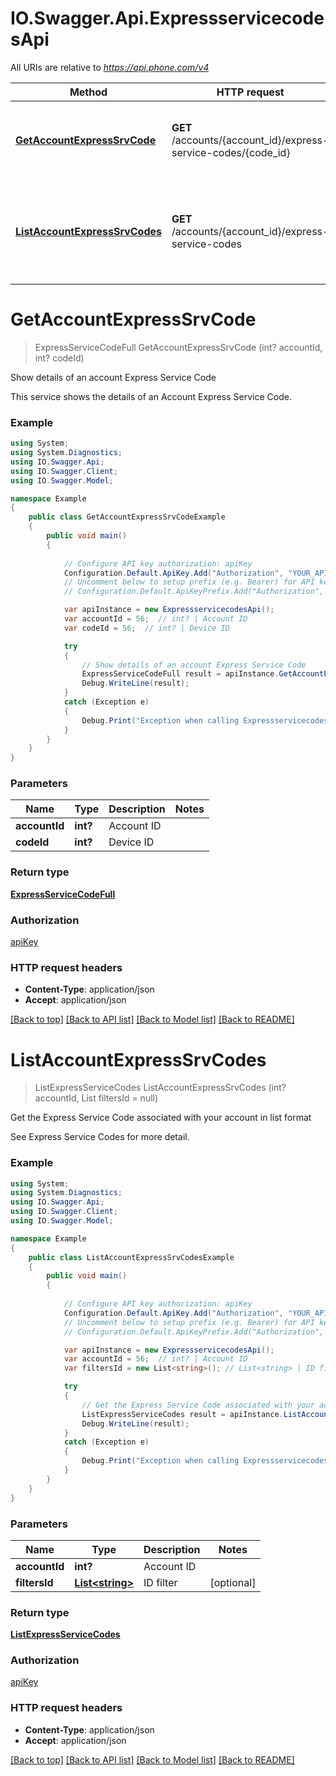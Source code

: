# IO.Swagger.Api.ExpressservicecodesApi

All URIs are relative to *https://api.phone.com/v4*

Method | HTTP request | Description
------------- | ------------- | -------------
[**GetAccountExpressSrvCode**](ExpressservicecodesApi.md#getaccountexpresssrvcode) | **GET** /accounts/{account_id}/express-service-codes/{code_id} | Show details of an account Express Service Code
[**ListAccountExpressSrvCodes**](ExpressservicecodesApi.md#listaccountexpresssrvcodes) | **GET** /accounts/{account_id}/express-service-codes | Get the Express Service Code associated with your account in list format


<a name="getaccountexpresssrvcode"></a>
# **GetAccountExpressSrvCode**
> ExpressServiceCodeFull GetAccountExpressSrvCode (int? accountId, int? codeId)

Show details of an account Express Service Code

This service shows the details of an Account Express Service Code.

### Example
```csharp
using System;
using System.Diagnostics;
using IO.Swagger.Api;
using IO.Swagger.Client;
using IO.Swagger.Model;

namespace Example
{
    public class GetAccountExpressSrvCodeExample
    {
        public void main()
        {
            
            // Configure API key authorization: apiKey
            Configuration.Default.ApiKey.Add("Authorization", "YOUR_API_KEY");
            // Uncomment below to setup prefix (e.g. Bearer) for API key, if needed
            // Configuration.Default.ApiKeyPrefix.Add("Authorization", "Bearer");

            var apiInstance = new ExpressservicecodesApi();
            var accountId = 56;  // int? | Account ID
            var codeId = 56;  // int? | Device ID

            try
            {
                // Show details of an account Express Service Code
                ExpressServiceCodeFull result = apiInstance.GetAccountExpressSrvCode(accountId, codeId);
                Debug.WriteLine(result);
            }
            catch (Exception e)
            {
                Debug.Print("Exception when calling ExpressservicecodesApi.GetAccountExpressSrvCode: " + e.Message );
            }
        }
    }
}
```

### Parameters

Name | Type | Description  | Notes
------------- | ------------- | ------------- | -------------
 **accountId** | **int?**| Account ID | 
 **codeId** | **int?**| Device ID | 

### Return type

[**ExpressServiceCodeFull**](ExpressServiceCodeFull.md)

### Authorization

[apiKey](../README.md#apiKey)

### HTTP request headers

 - **Content-Type**: application/json
 - **Accept**: application/json

[[Back to top]](#) [[Back to API list]](../README.md#documentation-for-api-endpoints) [[Back to Model list]](../README.md#documentation-for-models) [[Back to README]](../README.md)

<a name="listaccountexpresssrvcodes"></a>
# **ListAccountExpressSrvCodes**
> ListExpressServiceCodes ListAccountExpressSrvCodes (int? accountId, List<string> filtersId = null)

Get the Express Service Code associated with your account in list format

See Express Service Codes for more detail.

### Example
```csharp
using System;
using System.Diagnostics;
using IO.Swagger.Api;
using IO.Swagger.Client;
using IO.Swagger.Model;

namespace Example
{
    public class ListAccountExpressSrvCodesExample
    {
        public void main()
        {
            
            // Configure API key authorization: apiKey
            Configuration.Default.ApiKey.Add("Authorization", "YOUR_API_KEY");
            // Uncomment below to setup prefix (e.g. Bearer) for API key, if needed
            // Configuration.Default.ApiKeyPrefix.Add("Authorization", "Bearer");

            var apiInstance = new ExpressservicecodesApi();
            var accountId = 56;  // int? | Account ID
            var filtersId = new List<string>(); // List<string> | ID filter (optional) 

            try
            {
                // Get the Express Service Code associated with your account in list format
                ListExpressServiceCodes result = apiInstance.ListAccountExpressSrvCodes(accountId, filtersId);
                Debug.WriteLine(result);
            }
            catch (Exception e)
            {
                Debug.Print("Exception when calling ExpressservicecodesApi.ListAccountExpressSrvCodes: " + e.Message );
            }
        }
    }
}
```

### Parameters

Name | Type | Description  | Notes
------------- | ------------- | ------------- | -------------
 **accountId** | **int?**| Account ID | 
 **filtersId** | [**List&lt;string&gt;**](string.md)| ID filter | [optional] 

### Return type

[**ListExpressServiceCodes**](ListExpressServiceCodes.md)

### Authorization

[apiKey](../README.md#apiKey)

### HTTP request headers

 - **Content-Type**: application/json
 - **Accept**: application/json

[[Back to top]](#) [[Back to API list]](../README.md#documentation-for-api-endpoints) [[Back to Model list]](../README.md#documentation-for-models) [[Back to README]](../README.md)

